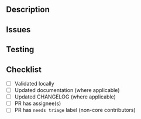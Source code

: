 <!--
Thank you for contributing to this project, if you are still working on this functionality please make sure that this PR is marked as draft.
-->

## Description
<!--
Please include a summary of the changes and the expected behaviour.
-->

## Issues
<!--
Please list the issues which this PR relates to.

- Closes #0000
- Related #1111
- Documentation LexisNexis-RBA/rsg-kubernetes#2222
-->

## Testing
<!--
Please describe the testing required and provide a list of the tests to run.

- [ ] Test 1
- [ ] Test 2
-->

## Checklist
<!--
Please make sure that the following tasks are completed before making the PR ready; if any of these are unchecked please create the PR as a draft.
-->

- [ ] Validated locally
- [ ] Updated documentation (where applicable)
- [ ] Updated CHANGELOG (where applicable)
- [ ] PR has assignee(s)
- [ ] PR has `needs triage` label (non-core contributors)
